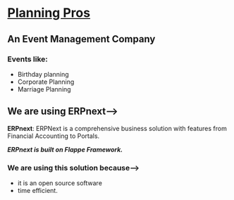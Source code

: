 # [Planning Pros](https://46867a9007f2.ngrok.io/planning-pros)
## An Event Management Company
### Events like:
- Birthday planning
- Corporate Planning
- Marriage Planning

## We are using ERPnext-->
**ERPnext**: ERPNext is a comprehensive business solution with features from Financial Accounting to Portals.

***ERPnext is built on Flappe Framework.***

### We are using this solution because-->
- it is an open source software 
- time efficient. 

